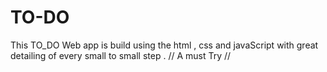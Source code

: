 # TO-DO
This TO_DO Web app is build using the html , css and javaScript with great detailing of every small to small step . // A must Try //
